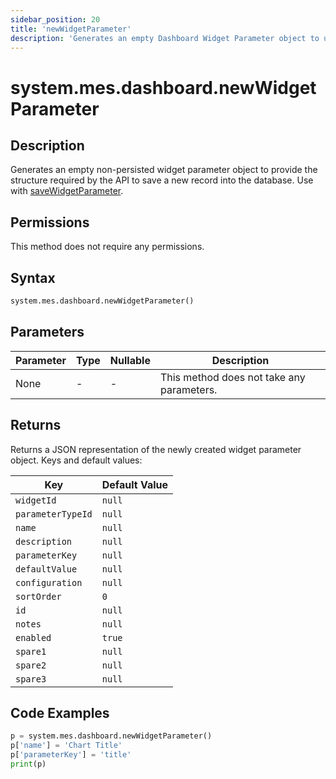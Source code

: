 ```yaml
---
sidebar_position: 20
title: 'newWidgetParameter'
description: 'Generates an empty Dashboard Widget Parameter object to use with saveWidgetParameter.'
---
```


# system.mes.dashboard.newWidgetParameter

## Description

Generates an empty non-persisted widget parameter object to provide the structure required by the API to save a new
record into the database. Use with [saveWidgetParameter](./save-widget-parameter).

## Permissions

This method does not require any permissions.

## Syntax

```python
system.mes.dashboard.newWidgetParameter()
```

## Parameters

| Parameter | Type | Nullable | Description                               |
| --------- | ---- | -------- | ----------------------------------------- |
| None      | -    | -        | This method does not take any parameters. |

## Returns

Returns a JSON representation of the newly created widget parameter object. Keys and default values:

| Key               | Default Value |
| ----------------- | ------------- |
| `widgetId`        | `null`        |
| `parameterTypeId` | `null`        |
| `name`            | `null`        |
| `description`     | `null`        |
| `parameterKey`    | `null`        |
| `defaultValue`    | `null`        |
| `configuration`   | `null`        |
| `sortOrder`       | `0`           |
| `id`              | `null`        |
| `notes`           | `null`        |
| `enabled`         | `true`        |
| `spare1`          | `null`        |
| `spare2`          | `null`        |
| `spare3`          | `null`        |

## Code Examples

```python
p = system.mes.dashboard.newWidgetParameter()
p['name'] = 'Chart Title'
p['parameterKey'] = 'title'
print(p)
```
